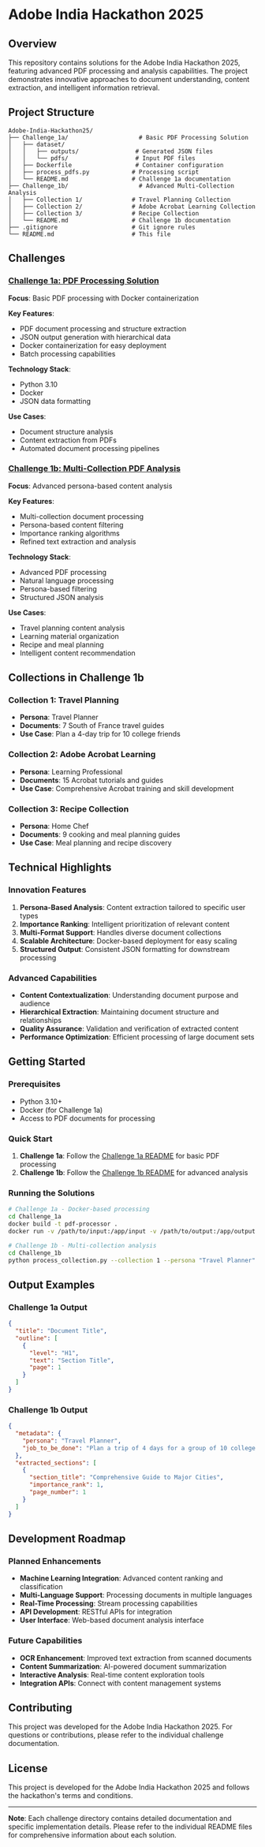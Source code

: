 # Adobe India Hackathon 2025

## Overview
This repository contains solutions for the Adobe India Hackathon 2025, featuring advanced PDF processing and analysis capabilities. The project demonstrates innovative approaches to document understanding, content extraction, and intelligent information retrieval.

## Project Structure
```
Adobe-India-Hackathon25/
├── Challenge_1a/                    # Basic PDF Processing Solution
│   ├── dataset/
│   │   ├── outputs/                # Generated JSON files
│   │   └── pdfs/                   # Input PDF files
│   ├── Dockerfile                  # Container configuration
│   ├── process_pdfs.py            # Processing script
│   └── README.md                  # Challenge 1a documentation
├── Challenge_1b/                    # Advanced Multi-Collection Analysis
│   ├── Collection 1/              # Travel Planning Collection
│   ├── Collection 2/              # Adobe Acrobat Learning Collection
│   ├── Collection 3/              # Recipe Collection
│   └── README.md                  # Challenge 1b documentation
├── .gitignore                     # Git ignore rules
└── README.md                      # This file
```

## Challenges

### [Challenge 1a: PDF Processing Solution](./Challenge_1a/README.md)
**Focus**: Basic PDF processing with Docker containerization

**Key Features**:
- PDF document processing and structure extraction
- JSON output generation with hierarchical data
- Docker containerization for easy deployment
- Batch processing capabilities

**Technology Stack**:
- Python 3.10
- Docker
- JSON data formatting

**Use Cases**:
- Document structure analysis
- Content extraction from PDFs
- Automated document processing pipelines

### [Challenge 1b: Multi-Collection PDF Analysis](./Challenge_1b/README.md)
**Focus**: Advanced persona-based content analysis

**Key Features**:
- Multi-collection document processing
- Persona-based content filtering
- Importance ranking algorithms
- Refined text extraction and analysis

**Technology Stack**:
- Advanced PDF processing
- Natural language processing
- Persona-based filtering
- Structured JSON analysis

**Use Cases**:
- Travel planning content analysis
- Learning material organization
- Recipe and meal planning
- Intelligent content recommendation

## Collections in Challenge 1b

### Collection 1: Travel Planning
- **Persona**: Travel Planner
- **Documents**: 7 South of France travel guides
- **Use Case**: Plan a 4-day trip for 10 college friends

### Collection 2: Adobe Acrobat Learning
- **Persona**: Learning Professional  
- **Documents**: 15 Acrobat tutorials and guides
- **Use Case**: Comprehensive Acrobat training and skill development

### Collection 3: Recipe Collection
- **Persona**: Home Chef
- **Documents**: 9 cooking and meal planning guides
- **Use Case**: Meal planning and recipe discovery

## Technical Highlights

### Innovation Features
1. **Persona-Based Analysis**: Content extraction tailored to specific user types
2. **Importance Ranking**: Intelligent prioritization of relevant content
3. **Multi-Format Support**: Handles diverse document collections
4. **Scalable Architecture**: Docker-based deployment for easy scaling
5. **Structured Output**: Consistent JSON formatting for downstream processing

### Advanced Capabilities
- **Content Contextualization**: Understanding document purpose and audience
- **Hierarchical Extraction**: Maintaining document structure and relationships
- **Quality Assurance**: Validation and verification of extracted content
- **Performance Optimization**: Efficient processing of large document sets

## Getting Started

### Prerequisites
- Python 3.10+
- Docker (for Challenge 1a)
- Access to PDF documents for processing

### Quick Start
1. **Challenge 1a**: Follow the [Challenge 1a README](./Challenge_1a/README.md) for basic PDF processing
2. **Challenge 1b**: Follow the [Challenge 1b README](./Challenge_1b/README.md) for advanced analysis

### Running the Solutions
```bash
# Challenge 1a - Docker-based processing
cd Challenge_1a
docker build -t pdf-processor .
docker run -v /path/to/input:/app/input -v /path/to/output:/app/output pdf-processor

# Challenge 1b - Multi-collection analysis
cd Challenge_1b
python process_collection.py --collection 1 --persona "Travel Planner"
```

## Output Examples

### Challenge 1a Output
```json
{
  "title": "Document Title",
  "outline": [
    {
      "level": "H1",
      "text": "Section Title",
      "page": 1
    }
  ]
}
```

### Challenge 1b Output
```json
{
  "metadata": {
    "persona": "Travel Planner",
    "job_to_be_done": "Plan a trip of 4 days for a group of 10 college friends"
  },
  "extracted_sections": [
    {
      "section_title": "Comprehensive Guide to Major Cities",
      "importance_rank": 1,
      "page_number": 1
    }
  ]
}
```

## Development Roadmap

### Planned Enhancements
- **Machine Learning Integration**: Advanced content ranking and classification
- **Multi-Language Support**: Processing documents in multiple languages
- **Real-Time Processing**: Stream processing capabilities
- **API Development**: RESTful APIs for integration
- **User Interface**: Web-based document analysis interface

### Future Capabilities
- **OCR Enhancement**: Improved text extraction from scanned documents
- **Content Summarization**: AI-powered document summarization
- **Interactive Analysis**: Real-time content exploration tools
- **Integration APIs**: Connect with content management systems

## Contributing
This project was developed for the Adobe India Hackathon 2025. For questions or contributions, please refer to the individual challenge documentation.

## License
This project is developed for the Adobe India Hackathon 2025 and follows the hackathon's terms and conditions.

---

**Note**: Each challenge directory contains detailed documentation and specific implementation details. Please refer to the individual README files for comprehensive information about each solution.
